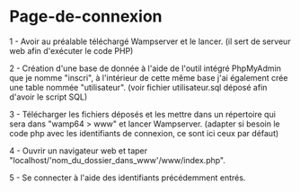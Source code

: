 # Page-de-connexion

1 - Avoir au préalable téléchargé Wampserver et le lancer. (il sert de serveur web afin d'exécuter le code PHP)

2 - Création d'une base de donnée à l'aide de l'outil intégré PhpMyAdmin que je nomme "inscri", à l'intérieur de cette même base j'ai également crée une table nommée "utilisateur". (voir fichier utilisateur.sql déposé afin d'avoir le script SQL)

3 - Télécharger les fichiers déposés et les mettre dans un répertoire qui sera dans "wamp64 > www" et lancer Wampserver. (adapter si besoin le code php avec les identifiants de connexion, ce sont ici ceux par défaut)

4 - Ouvrir un navigateur web et taper "localhost/'nom_du_dossier_dans_www'/www/index.php".

5 - Se connecter à l'aide des identifiants précédemment entrés.
